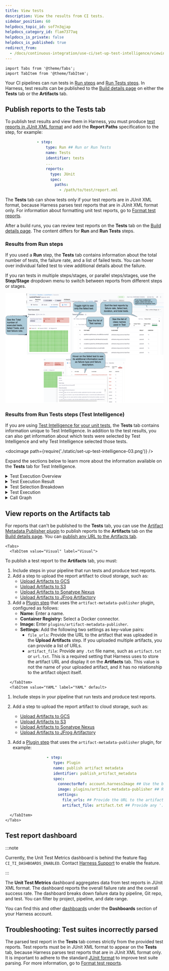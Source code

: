 ```yaml
---
title: View tests
description: View the results from CI tests.
sidebar_position: 60
helpdocs_topic_id: sof7n3qjap
helpdocs_category_id: flam7377aq
helpdocs_is_private: false
helpdocs_is_published: true
redirect_from:
  - /docs/continuous-integration/use-ci/set-up-test-intelligence/viewing-tests
---
```


```mdx-code-block
import Tabs from '@theme/Tabs';
import TabItem from '@theme/TabItem';
```

Your CI pipelines can run tests in [Run steps](../run-ci-scripts/run-step-settings.md) and [Run Tests steps](./test-intelligence/set-up-test-intelligence.md#add-the-run-tests-step). In Harness, test results can be published to the [Build details page](../viewing-builds.md) on either the **Tests** tab or the **Artifacts** tab.

## Publish reports to the Tests tab

To publish test results and view them in Harness, you must produce [test reports in JUnit XML format](./test-report-ref.md) and add the **Report Paths** specification to the step, for example:

```yaml
              - step:
                  type: Run ## Run or Run Tests
                  name: Tests
                  identifier: tests
                  ...
                  reports:
                    type: JUnit
                    spec:
                      paths:
                        - /path/to/test/report.xml
```

The **Tests** tab can show tests only if your test reports are in JUnit XML format, because Harness parses test reports that are in JUnit XML format only. For information about formatting unit test reports, go to [Format test reports](./test-report-ref.md).

After a build runs, you can review test reports on the **Tests** tab on the [Build details page](../viewing-builds.md). The content differs for **Run** and **Run Tests** steps.

### Results from Run steps

If you used a **Run** step, the **Tests** tab contains information about the total number of tests, the failure rate, and a list of failed tests. You can hover over individual failed test to view additional details about the failure.

If you ran tests in multiple steps/stages, or parallel steps/stages, use the **Step/Stage** dropdown menu to switch between reports from different steps or stages.

![](../run-ci-scripts/static/run-a-script-in-a-ci-stage-529.png)

### Results from Run Tests steps (Test Intelligence)

If you are using [Test Intelligence for your unit tests](./test-intelligence/set-up-test-intelligence.md), the **Tests** tab contains information unique to Test Intelligence. In addition to the test results, you can also get information about which tests were selected by Test Intelligence and why Test Intelligence selected those tests.

<!-- ![](./static/set-up-test-intelligence-03.png) -->

<docimage path={require('./static/set-up-test-intelligence-03.png')} />

Expand the sections below to learn more about the information available on the **Tests** tab for Test Intelligence.

<details>
<summary>Test Execution Overview</summary>

This section provides an overview of **Total Tests**, number of **Selected Tests**, total **Duration** of all tests, and **Time Saved**.

**Duration** reflects the sum of CPU time taken for all tests to complete. The values are collected as-is from the JUnit report, and they don't correspond with wall-clock time. In contrast, the pipeline execution time is a measure of wall-clock time. Therefore, it is possible that the **Duration** may exceed the total pipeline execution time.

</details>

<details>
<summary>Test Execution Result</summary>

This section provides a graphical representation of successful and failed tests.

</details>

<details>
<summary>Test Selection Breakdown</summary>

Test Intelligence analyzes changes to source files and test files in the codebase and then runs only the tests that are relevant to the detected changes. This section reports how many tests ran based on the different the types of code changes included in this build:

* **Correlated with Code Changes**: The number of tests that ran due to changes in the codebase.
* **New Tests**: The number of tests that ran because they are new.
* **Updated Tests**: The number of tests that ran because there was a change to the actual test code or content.

</details>

<details>
<summary>Test Execution</summary>

This section provides a detailed list of all tests, including class methods and test methods.

Initially, the list shows only failed tests. To see all tests, toggle **Show all Tests**.

You can sort the list by failure rate, duration, and total tests. You can also expand test suites to see details about individual tests in that suite.

</details>

<details>
<summary>Call Graph</summary>

The first time you enable Test Intelligence on a repo, you must run all tests to [generate the initial call graph](./test-intelligence/set-up-test-intelligence.md#generate-the-initial-call-graph). This creates a baseline for test selection in future builds; therefore, the initial call graph is not particularly useful. In subsequent builds, the call graph shows information about tests selected by TI for that run.

Select **Expand graph** to view the TI Visualization, which shows why a specific test was selected and the reason behind every test selection. Purple nodes represent tests. Select any test (purple node) to see all the classes and methods covered by that test. Blue nodes represent changes to classes and methods that caused TI to select that test.

![](./static/set-up-set-up-test-intelligence-531.png)

</details>

## View reports on the Artifacts tab

For reports that can't be published to the **Tests** tab, you can use the [Artifact Metadata Publisher plugin](https://github.com/drone-plugins/artifact-metadata-publisher) to publish reports to the **Artifacts** tab on the [Build details page](../viewing-builds.md). You can [publish any URL to the Artifacts tab](/tutorials/ci-pipelines/publish/artifacts-tab).

```mdx-code-block
<Tabs>
  <TabItem value="Visual" label="Visual">
```

To publish a test report to the **Artifacts** tab, you must:

1. Include steps in your pipeline that run tests and produce test reports.
2. Add a step to upload the report artifact to cloud storage, such as:
   * [Upload Artifacts to GCS](../build-and-upload-artifacts/upload-artifacts-to-gcs-step-settings.md)
   * [Upload Artifacts to S3](../build-and-upload-artifacts/upload-artifacts-to-s-3-step-settings.md)
   * [Upload Artifacts to Sonatype Nexus](../build-and-upload-artifacts/upload-artifacts-to-sonatype-nexus.md)
   * [Upload Artifacts to JFrog Artifactory](../build-and-upload-artifacts/upload-artifacts-to-jfrog.md)
3. Add a [Plugin step](../use-drone-plugins/plugin-step-settings-reference.md) that uses the `artifact-metadata-publisher` plugin, configured as follows:
   * **Name:** Enter a name.
   * **Container Registry:** Select a Docker connector.
   * **Image:** Enter `plugins/artifact-metadata-publisher`.
   * **Settings:** Add the following two settings as key-value pairs:
      * `file_urls`: Provide the URL to the artifact that was uploaded in the **Upload Artifacts** step. If you uploaded multiple artifacts, you can provide a list of URLs.
      * `artifact_file`: Provide any `.txt` file name, such as `artifact.txt` or `url.txt`. This is a required setting that Harness uses to store the artifact URL and display it on the **Artifacts** tab. This value is not the name of your uploaded artifact, and it has no relationship to the artifact object itself.

```mdx-code-block
  </TabItem>
  <TabItem value="YAML" label="YAML" default>
```

1. Include steps in your pipeline that run tests and produce test reports.
2. Add a step to upload the report artifact to cloud storage, such as:
   * [Upload Artifacts to GCS](../build-and-upload-artifacts/upload-artifacts-to-gcs-step-settings.md)
   * [Upload Artifacts to S3](../build-and-upload-artifacts/upload-artifacts-to-s-3-step-settings.md)
   * [Upload Artifacts to Sonatype Nexus](../build-and-upload-artifacts/upload-artifacts-to-sonatype-nexus.md)
   * [Upload Artifacts to JFrog Artifactory](../build-and-upload-artifacts/upload-artifacts-to-jfrog.md)
3. Add a [Plugin step](../use-drone-plugins/plugin-step-settings-reference.md) that uses the `artifact-metadata-publisher` plugin, for example:

   ```yaml
                  - step:
                     type: Plugin
                     name: publish artifact metadata
                     identifier: publish_artifact_metadata
                     spec:
                       connectorRef: account.harnessImage ## Use the built-in Docker connector or specify your own Docker connector.
                       image: plugins/artifact-metadata-publisher ## Required.
                       settings:
                         file_urls: ## Provide the URL to the artifact that was uploaded in the Upload Artifacts step. If you uploaded multiple artifacts, you can provide a list of URLs.
                         artifact_file: artifact.txt ## Provide any '.txt' file name. Harness uses this to store the artifact URL and display it on the Artifacts tab. This value is not the name of your uploaded artifact, and it has no relationship to the artifact object itself.
   ```

```mdx-code-block
  </TabItem>
</Tabs>
```

## Test report dashboard

:::note

Currently, the Unit Test Metrics dashboard is behind the feature flag `CI_TI_DASHBOARDS_ENABLED`. Contact [Harness Support](mailto:support@harness.io) to enable the feature.

:::

The **Unit Test Metrics** dashboard aggregates data from test reports in JUnit XML format. The dashboard reports the overall failure rate and the overall success rate. The dashboard breaks down failure data by pipeline, Git repo, and test. You can filter by project, pipeline, and date range.

You can find this and other [dashboards](/docs/platform/dashboards/dashboards-overview/) under the **Dashboards** section of your Harness account.

## Troubleshooting: Test suites incorrectly parsed

The parsed test report in the **Tests** tab comes strictly from the provided test reports. Test reports must be in JUnit XML format to appear on the **Tests** tab, because Harness parses test reports that are in JUnit XML format only. It is important to adhere to the standard [JUnit format](https://llg.cubic.org/docs/junit/) to improve test suite parsing. For more information, go to [Format test reports](./test-report-ref.md).
